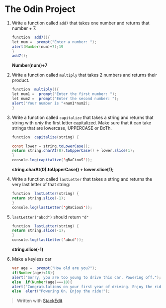 # The Odin Project 
1.  Write a function called  `add7`  that takes one number and returns that number + 7.
	```java
	function  add7(){
	let num =  prompt("Enter a number: ");
	alert(Number(num)+7);19
	}
	add7();
	```
	**Number(num)+7**
	
2.  Write a function called  `multiply`  that takes 2 numbers and returns their product.

	```java
	function  multiply(){
	let num1 =  prompt("Enter the first number: ");
	let num2 =  prompt("Enter the second number: ");
	alert("Your number is "+num1*num2);
	}
	```

4.  Write a function called  `capitalize`  that takes a string and returns that string with  _only_  the first letter capitalized. Make sure that it can take strings that are lowercase, UPPERCASE or BoTh.
	```java
	function  capitalize(string) {

	const lower = string.toLowerCase();
	return string.charAt(0).toUpperCase() + lower.slice(1);
	}
	console.log(capitalize('gRaCiouS'));
	```
	**string.charAt(0).toUpperCase() + lower.slice(1);**

5.  Write a function called  `lastLetter`  that takes a string and returns the very last letter of that string:

	```java
	function  lastLetter(string) {
	return string.slice(-1);
	}
	console.log(lastLetter('gRaCiouS'));
	```

6.  `lastLetter("abcd")`  should return  `"d"`
	```java
	function  lastLetter(string) {
	return string.slice(-1);
	}
	console.log(lastLetter('abcd'));
	```
	**string.slice(-1)**

7. Make a keyless car
	```java
	var age =  prompt("How old are you?");
	if(Number(age)<18){
	alert("Sorry, you are too young to drive this car. Powering off.");}
	else  if(Number(age)===18){
	alert("Congratulations on your first year of driving. Enjoy the ride!");}
	else  alert("Powering On. Enjoy the ride!");
	```

> Written with [StackEdit](https://stackedit.io/).
<!--stackedit_data:
eyJoaXN0b3J5IjpbLTQ0NzU1MDg0MywxMTQwMDA1NjI3LC00OD
k2NDE1MzYsLTExMjUyMDk3NDEsLTEwMjgzOTYwMzMsMTc0NDIw
NzEzOSwtOTIyNjQ4MjI3LDczMDk5ODExNl19
-->